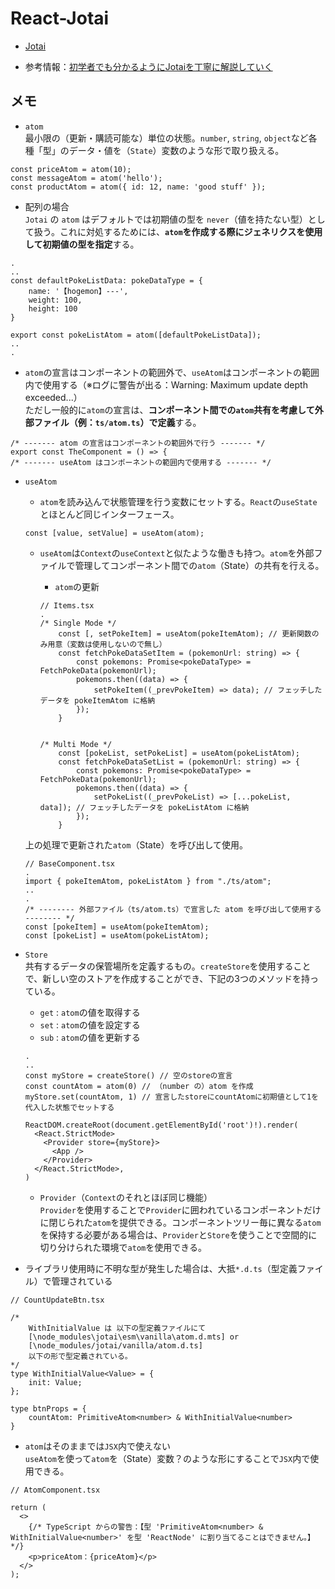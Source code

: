 # React-Jotai

- [Jotai](https://jotai.org/)

- 参考情報：[初学者でも分かるようにJotaiを丁寧に解説していく](https://qiita.com/moritakusan/items/9a5e8c315b2565a02848)

## メモ

- `atom`<br />
最小限の（更新・購読可能な）単位の状態。`number`, `string`, `object`など各種「型」のデータ・値を（`State`）変数のような形で取り扱える。

```
const priceAtom = atom(10);
const messageAtom = atom('hello');
const productAtom = atom({ id: 12, name: 'good stuff' });
```

- 配列の場合<br />
`Jotai` の `atom` はデフォルトでは初期値の型を `never`（値を持たない型）として扱う。これに対処するためには、**`atom`を作成する際にジェネリクスを使用して初期値の型を指定**する。

```  
.
..
const defaultPokeListData: pokeDataType = {
    name: '【hogemon】---',
    weight: 100,
    height: 100
}

export const pokeListAtom = atom([defaultPokeListData]);
..
.
```

- `atom`の宣言はコンポーネントの範囲外で、`useAtom`はコンポーネントの範囲内で使用する（※ログに警告が出る：Warning: Maximum update depth exceeded...）<br />ただし一般的に`atom`の宣言は、**コンポーネント間での`atom`共有を考慮して外部ファイル（例：`ts/atom.ts`）で定義**する。

```
/* ------- atom の宣言はコンポーネントの範囲外で行う ------- */
export const TheComponent = () => {
/* ------- useAtom はコンポーネントの範囲内で使用する ------- */
```

- `useAtom`<br />
  - `atom`を読み込んで状態管理を行う変数にセットする。`React`の`useState`とほとんど同じインターフェース。

  ```
  const [value, setValue] = useAtom(atom);
  ```

  - `useAtom`は`Context`の`useContext`と似たような働きも持つ。`atom`を外部ファイルで管理してコンポーネント間での`atom`（State）の共有を行える。

    - `atom`の更新<br />
    ```
    // Items.tsx
    .
    /* Single Mode */
        const [, setPokeItem] = useAtom(pokeItemAtom); // 更新関数のみ用意（変数は使用しないので無し）
        const fetchPokeDataSetItem = (pokemonUrl: string) => {
            const pokemons: Promise<pokeDataType> = FetchPokeData(pokemonUrl);
            pokemons.then((data) => {
                setPokeItem((_prevPokeItem) => data); // フェッチしたデータを pokeItemAtom に格納
            });
        }


    /* Multi Mode */
        const [pokeList, setPokeList] = useAtom(pokeListAtom);
        const fetchPokeDataSetList = (pokemonUrl: string) => {
            const pokemons: Promise<pokeDataType> = FetchPokeData(pokemonUrl);
            pokemons.then((data) => {
                setPokeList((_prevPokeList) => [...pokeList, data]); // フェッチしたデータを pokeListAtom に格納
            });
        }
    ```

  上の処理で更新された`atom`（State）を呼び出して使用。

  ```
  // BaseComponent.tsx
  .
  import { pokeItemAtom, pokeListAtom } from "./ts/atom";
  ..
  .
  /* -------- 外部ファイル（ts/atom.ts）で宣言した atom を呼び出して使用する -------- */
  const [pokeItem] = useAtom(pokeItemAtom);
  const [pokeList] = useAtom(pokeListAtom);
  ```

- `Store`<br />
共有するデータの保管場所を定義するもの。`createStore`を使用することで、新しい空のストアを作成することができ、下記の3つのメソッドを持っている。
  - `get` : `atom`の値を取得する
  - `set` : `atom`の値を設定する
  - `sub` : `atom`の値を更新する

  ```
  .
  ..
  const myStore = createStore() // 空のstoreの宣言
  const countAtom = atom(0) // （number の）atom を作成
  myStore.set(countAtom, 1) // 宣言したstoreにcountAtomに初期値として1を代入した状態でセットする

  ReactDOM.createRoot(document.getElementById('root')!).render(
    <React.StrictMode>
      <Provider store={myStore}>
        <App />
      </Provider>
    </React.StrictMode>,
  )
  ```

  - `Provider`（`Context`のそれとほぼ同じ機能）<br />
  `Provider`を使用することで`Provider`に囲われているコンポーネントだけに閉じられた`atom`を提供できる。コンポーネントツリー毎に異なる`atom`を保持する必要がある場合は、`Provider`と`Store`を使うことで空間的に切り分けられた環境で`atom`を使用できる。

- ライブラリ使用時に不明な型が発生した場合は、大抵`*.d.ts`（型定義ファイル）で管理されている

```
// CountUpdateBtn.tsx

/* 
    WithInitialValue は 以下の型定義ファイルにて
    [\node_modules\jotai\esm\vanilla\atom.d.mts] or
    [\node_modules/jotai/vanilla/atom.d.ts]
    以下の形で型定義されている。
*/
type WithInitialValue<Value> = {
    init: Value;
};

type btnProps = {
    countAtom: PrimitiveAtom<number> & WithInitialValue<number>
}
```

- `atom`はそのままでは`JSX`内で使えない<br />
`useAtom`を使って`atom`を（State）変数？のような形にすることで`JSX`内で使用できる。

```
// AtomComponent.tsx

return (
  <>
    {/* TypeScript からの警告：【型 'PrimitiveAtom<number> & WithInitialValue<number>' を型 'ReactNode' に割り当てることはできません。】*/}
    <p>priceAtom：{priceAtom}</p>
  </>
);
```